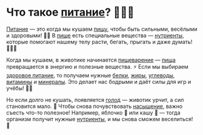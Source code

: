 # Что такое [питание](nutrition.md)? 🍎🥦🍞

[Питание](nutrition.md) — это когда мы кушаем [пищу](food.md), чтобы быть сильными, весёлыми и здоровыми! 💪😊 В [пище](food.md) есть специальные вещества — [нутриенты](nutrient.md), которые помогают нашему телу расти, бегать, прыгать и даже думать! 🏃‍♂️🧠

Когда мы кушаем, в животике начинается [пищеварение](digestion.md) — [пища](food.md) превращается в энергию и полезные вещества. ⚡ Если мы выбираем [здоровое питание](healthy_eating.md), то получаем нужные [белки](protein.md), [жиры](fats.md), [углеводы](carbohydrates.md), [витамины](vitamins.md) и [минералы](minerals.md). Это делает нас бодрыми и даёт силы для игр и учёбы! 🏫🎨

Но если долго не кушать, появляется [голод](hunger.md) — животик урчит, а сил становится мало. 🤭 Чтобы снова почувствовать [насыщение](saturation.md), важно съесть что-то полезное! Например, яблочко 🍏 или кашу 🍚 — тогда организм получит нужные [нутриенты](nutrient.md), и мы снова сможем веселиться! 🎉
